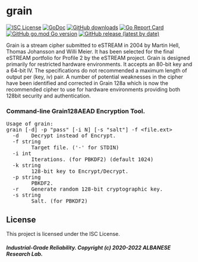 # grain
[![ISC License](http://img.shields.io/badge/license-ISC-blue.svg)](https://github.com/pedroalbanese/grain/blob/master/LICENSE.md) 
[![GoDoc](https://godoc.org/github.com/pedroalbanese/Grain128AEAD?status.png)](http://godoc.org/github.com/pedroalbanese/grain)
[![GitHub downloads](https://img.shields.io/github/downloads/pedroalbanese/grain/total.svg?logo=github&logoColor=white)](https://github.com/pedroalbanese/grain/releases)
[![Go Report Card](https://goreportcard.com/badge/github.com/pedroalbanese/grain)](https://goreportcard.com/report/github.com/pedroalbanese/grain)
[![GitHub go.mod Go version](https://img.shields.io/github/go-mod/go-version/pedroalbanese/grain)](https://golang.org)
[![GitHub release (latest by date)](https://img.shields.io/github/v/release/pedroalbanese/grain)](https://github.com/pedroalbanese/grain/releases)  

Grain is a stream cipher submitted to eSTREAM in 2004 by Martin Hell, Thomas Johansson and Willi Meier. It has been selected for the final eSTREAM portfolio for Profile 2 by the eSTREAM project. Grain is designed primarily for restricted hardware environments. It accepts an 80-bit key and a 64-bit IV. The specifications do not recommended a maximum length of output per (key, iv) pair. A number of potential weaknesses in the cipher have been identified and corrected in Grain 128a which is now the recommended cipher to use for hardware environments providing both 128bit security and authentication. 
### Command-line Grain128AEAD Encryption Tool. 
<pre>Usage of grain:
grain [-d] -p "pass" [-i N] [-s "salt"] -f &lt;file.ext&gt;
  -d    Decrypt instead of Encrypt.
  -f string
        Target file. ('-' for STDIN)
  -i int
        Iterations. (for PBKDF2) (default 1024)
  -k string
        128-bit key to Encrypt/Decrypt.
  -p string
        PBKDF2.
  -r    Generate random 128-bit cryptographic key.
  -s string
        Salt. (for PBKDF2)</pre>

## License

This project is licensed under the ISC License.

##### Industrial-Grade Reliability. Copyright (c) 2020-2022 ALBANESE Research Lab.
